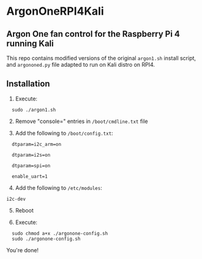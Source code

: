 # ArgonOneRPI4Kali
## Argon One fan control for the Raspberry Pi 4 running Kali

This repo contains modified versions of the original `argon1.sh` install script, and `argononed.py` file adapted to run on Kali distro on RPI4. 

## Installation

  1. Execute:
  ```
    sudo ./argon1.sh
  ```

  2. Remove "console=" entries in `/boot/cmdline.txt` file

  3. Add the following to `/boot/config.txt`:
  ```
    dtparam=i2c_arm=on

    dtparam=i2s=on

    dtparam=spi=on

    enable_uart=1
  ```
  4. Add the following to `/etc/modules`:
  ```
  i2c-dev
  ``` 
  5. Reboot

  6. Execute: 
  ```
    sudo chmod a+x ./argonone-config.sh
    sudo ./argonone-config.sh
  ```
You're done!